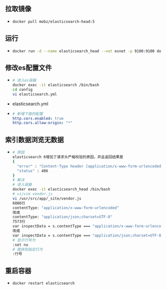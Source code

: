 ## 拉取镜像

* ```bash
  docker pull mobz/elasticsearch-head:5
  ```

## 运行

* ```bash
  docker run -d --name elasticsearch_head --net esnet -p 9100:9100 docker.io/mobz/elasticsearch-head:5
  ```

## 修改es配置文件

* ```bash
  # 进入es容器
  docker exec -it elasticsearch /bin/bash
  cd config
  vi elasticsearch.yml
  ```

* elasticsearch.yml

* ```yaml
  # 新增下面的配置
  http.cors.enabled: true
  http.cors.allow-origin: "*"
  ```

## 索引数据浏览无数据

* ```bash
  # 原因
  elasticsearch 6增加了请求头严格校验的原因，并且返回结果是
  {
    "error" : "Content-Type header [application/x-www-form-urlencoded] is not supported",
    "status" : 406
  }
  # 解决
  # 进入容器
  docker exec -it elasticsearch_head /bin/bash
  # vi/vim vendor.js
  vi /usr/src/app/_site/vendor.js
  6886行
  contentType: "application/x-www-form-urlencoded"
  改成
  contentType: "application/json;charset=UTF-8"
  7573行
  var inspectData = s.contentType === "application/x-www-form-urlencoded" &&
  改成
  var inspectData = s.contentType === "application/json;charset=UTF-8" &&
  # 显示行号为
  :set nu
  # 跳转到指定行为
  :行号
  ```

## 重启容器

* ```bash
  docker restart elasticsearch
  ```
